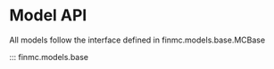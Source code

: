 # Model API

All models follow the interface defined in finmc.models.base.MCBase

::: finmc.models.base
